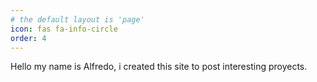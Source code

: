 ```yaml
---
# the default layout is 'page'
icon: fas fa-info-circle
order: 4
---
```


Hello my name is Alfredo, i created this site to post interesting proyects.
